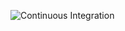 ![Continuous Integration](https://github.com/webinertia/aurora/actions/workflows/main.yml/badge.svg?branch=master)
